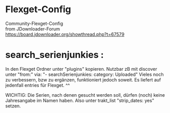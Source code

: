 # Flexget-Config

Community-Flexget-Config <br>
from JDownloader-Forum<br>
https://board.jdownloader.org/showthread.php?t=67579



# search_serienjunkies :
In den Flexget Ordner unter "plugins" kopieren.
Nutzbar zB mit discover unter "from:" via:
"- searchSerienjunkies:
  category: Uploaded"
Vieles noch zu verbessern, bzw zu ergänzen, funktioniert jedoch soweit.
Es liefert auf jedenfall entries für Flexget. ^^

WICHTIG: Die Serien, nach denen gesucht werden soll, dürfen (noch) keine Jahresangabe im Namen haben. Also unter trakt_list "strip_dates: yes" setzen.
